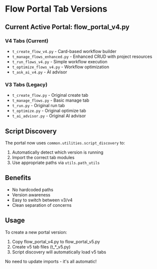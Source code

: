 # Flow Portal Tab Versions

## Current Active Portal: flow_portal_v4.py

### V4 Tabs (Current)
- `t_create_flow_v4.py` - Card-based workflow builder
- `t_manage_flows_enhanced.py` - Enhanced CRUD with project resources
- `t_run_flows_v4.py` - Simple workflow execution
- `t_optimize_flows_v4.py` - Workflow optimization
- `t_ask_ai_v4.py` - AI advisor

### V3 Tabs (Legacy)
- `t_create_flow.py` - Original create tab
- `t_manage_flows.py` - Basic manage tab
- `t_run.py` - Original run tab
- `t_optimize.py` - Original optimize tab
- `t_ai_advisor.py` - Original AI advisor

## Script Discovery

The portal now uses `common.utilities.script_discovery` to:
1. Automatically detect which version is running
2. Import the correct tab modules
3. Use appropriate paths via `utils.path_utils`

## Benefits
- No hardcoded paths
- Version awareness
- Easy to switch between v3/v4
- Clean separation of concerns

## Usage

To create a new portal version:
1. Copy flow_portal_v4.py to flow_portal_v5.py
2. Create v5 tab files (t_*_v5.py)
3. Script discovery will automatically load v5 tabs

No need to update imports - it's all automatic!